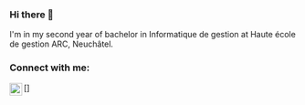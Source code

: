 ### Hi there 👋

I'm in my second year of bachelor in Informatique de gestion at Haute école de gestion ARC, Neuchâtel.
<!--
**VictorFeller/VictorFeller** is a ✨ _special_ ✨ repository because its `README.md` (this file) appears on your GitHub profile.

Here are some ideas to get you started:

- 🔭 I’m currently working on ...
- 🌱 I’m currently learning ...
- 👯 I’m looking to collaborate on ...
- 🤔 I’m looking for help with ...
- 💬 Ask me about ...
- 📫 How to reach me: ...
- 😄 Pronouns: ...
- ⚡ Fun fact: ...
-->

### Connect with me:
[<img align="left" alt="https://www.linkedin.com/in/victor-feller | LinkedIn" width="22px" src="https://cdn.jsdelivr.net/npm/simple-icons@v3/icons/linkedin.svg" />]

